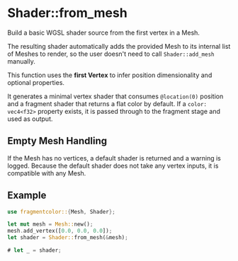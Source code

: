 # Shader::from_mesh

Build a basic WGSL shader source from the first vertex in a Mesh.

The resulting shader automatically adds the provided Mesh to its internal list of Meshes to render,
so the user doesn't need to call `Shader::add_mesh` manually.

This function uses the **first Vertex** to infer position dimensionality and optional properties.

It generates a minimal vertex shader that consumes `@location(0)` position and a fragment shader that returns a flat color by default. If a `color: vec4<f32>` property exists, it is passed through to the fragment stage and used as output.

## Empty Mesh Handling

If the Mesh has no vertices, a default shader is returned and a warning is logged.
Because the default shader does not take any vertex inputs, it is compatible with any Mesh.

## Example

```rust
use fragmentcolor::{Mesh, Shader};

let mut mesh = Mesh::new();
mesh.add_vertex([0.0, 0.0, 0.0]);
let shader = Shader::from_mesh(&mesh);

# let _ = shader;
```
